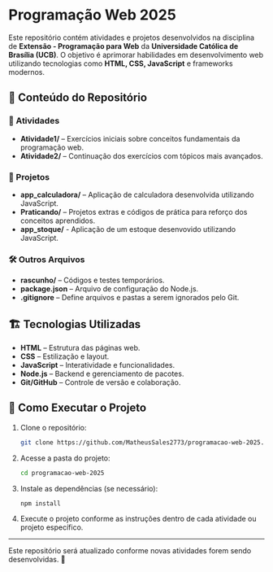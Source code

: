 # Programação Web 2025

Este repositório contém atividades e projetos desenvolvidos na disciplina de **Extensão - Programação para Web** da **Universidade Católica de Brasília (UCB)**. O objetivo é aprimorar habilidades em desenvolvimento web utilizando tecnologias como **HTML, CSS, JavaScript** e frameworks modernos.

## 📌 Conteúdo do Repositório

### 📂 Atividades
- **Atividade1/** – Exercícios iniciais sobre conceitos fundamentais da programação web.
- **Atividade2/** – Continuação dos exercícios com tópicos mais avançados.

### 🚀 Projetos
- **app_calculadora/** – Aplicação de calculadora desenvolvida utilizando JavaScript.
- **Praticando/** – Projetos extras e códigos de prática para reforço dos conceitos aprendidos.
- **app_stoque/** - Aplicação de um estoque desenvovido utilizando JavaScript.

### 🛠 Outros Arquivos
- **rascunho/** – Códigos e testes temporários.
- **package.json** – Arquivo de configuração do Node.js.
- **.gitignore** – Define arquivos e pastas a serem ignorados pelo Git.

## 🏗 Tecnologias Utilizadas
- **HTML** – Estrutura das páginas web.
- **CSS** – Estilização e layout.
- **JavaScript** – Interatividade e funcionalidades.
- **Node.js** – Backend e gerenciamento de pacotes.
- **Git/GitHub** – Controle de versão e colaboração.

## 📜 Como Executar o Projeto
1. Clone o repositório:
   ```sh
   git clone https://github.com/MatheusSales2773/programacao-web-2025.git
   ```
2. Acesse a pasta do projeto:
   ```sh
   cd programacao-web-2025
   ```
3. Instale as dependências (se necessário):
   ```sh
   npm install
   ```
4. Execute o projeto conforme as instruções dentro de cada atividade ou projeto específico.


---
Este repositório será atualizado conforme novas atividades forem sendo desenvolvidas. 🚀

